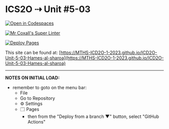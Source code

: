 # ICS2O ⇢ Unit #5-03

[![Open in Codespaces](https://classroom.github.com/assets/launch-codespace-7f7980b617ed060a017424585567c406b6ee15c891e84e1186181d67ecf80aa0.svg)](https://classroom.github.com/open-in-codespaces?assignment_repo_id=15073848)

[![Mr Coxall's Super Linter](https://github.com/MTHS-ICD2O-1-2023/ICD2O-Unit-5-03-Hames-al-sharoa/workflows/Mr%20Coxall's%20Super%20Linter/badge.svg)](https://github.com/MTHS-ICD2O-1-2023/ICD2O-Unit-5-03-Hames-al-sharoa/actions)

[![Deploy Pages](https://github.com/MTHS-ICD2O-1-2023/ICD2O-Unit-5-03-Hames-al-sharoa/workflows/Deploy%20Pages/badge.svg)](https://github.com/MTHS-ICD2O-1-2023/ICD2O-Unit-5-03-Hames-al-sharoa/actions)

This site can be found at: [https://MTHS-ICD2O-1-2023.github.io/ICD2O-Unit-5-03-Hames-al-sharoa](https://MTHS-ICD2O-1-2023.github.io/ICD2O-Unit-5-03-Hames-al-sharoa)

---

**NOTES ON INITIAL LOAD:**
- remember to goto on the menu bar:
  - File
  - Go to Repository
  - ⚙ Settings
  - 🗔 Pages
    - then from the "Deploy from a branch ▼" button, select "GitHub Actions"

